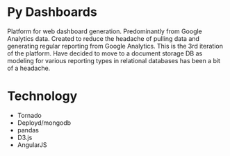 Py Dashboards
=============

Platform for web dashboard generation. Predominantly from Google Analytics data.
Created to reduce the headache of pulling data and generating regular reporting from Google Analytics.
This is the 3rd iteration of the platform. Have decided to move to a document storage DB as modeling for various reporting types in relational databases has been a bit of a headache.

# Technology
* Tornado
* Deployd/mongodb
* pandas
* D3.js
* AngularJS

